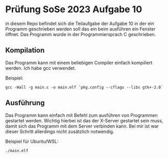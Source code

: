 # Prüfung SoSe 2023 Aufgabe 10
in diesem Repo befindet sich die Teilaufgabe der Aufgabe 10 in der ein Programm geschrieben werden soll das ein beim ausführen ein Fenster öffnet. Das Programm wurde in der Programmiersprach C geschrieben.

## Kompilation 
Das Programm kann mit einem beliebigen Compiler einfach kompiliert werden. Ich habe gcc verwendet.

Beispiel: 
```
gcc -Wall -g main.c -o main.elf `pkg.config --cflags --libs gtk+-3.0`
```

## Ausführung 
Das Programm kann einfach mit Befehl zum ausführen von Programmen gestartet werden. Wichtig hierbei ist das der X-Server gestartet sein muss, damit sich das Programm mit dem Server verbinden kann. Bei mir ist war dieser Schritt allerdings nicht zusätzlich notwendig.

Beispiel für Ubuntu/WSL:
```
./main.elf
```
